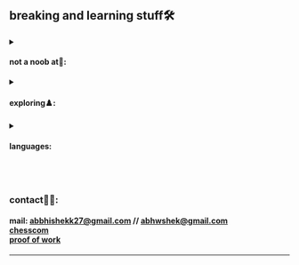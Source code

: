 ## breaking and learning stuff🛠️

<details>
<summary>
  <h4>
  not a noob at🔧:
  </h4>
  </summary>
<div> ⚙️ Next.js </div> <div>⚙️ React Native </div> <div>⚙️ AWS Amplify </div> <div>⚙️ Firebase</div>
</details>

<details>
<summary>
  <h4>
  exploring♟️:
  </h4>
  </summary>
<div> ⏳Solana ecosystem </div> <div>⏳three.js </div> <div>⏳core product design </div>
</details>


<details>
<summary>  <h4>
  languages:
  </h4></summary>
<div>
  <img src="https://github-readme-stats.vercel.app/api/top-langs/?username=a20hek&layout=compact&langs_count=10&theme=dark" />
</div>
</details>



### <br/> <p>contact🤝🏽:</p>
#### <div>mail: abbhishekk27@gmail.com // abhwshek@gmail.com <div> <a href="https://chess.com/wtfabhishek">chesscom  </a>  <div> <a href="https://abhishek27.com">proof of work  </a> </div> </div></div>


---
